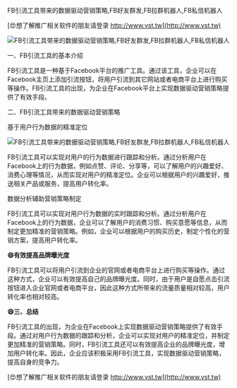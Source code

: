 FB引流工具带来的数据驱动营销策略,FB好友群发,FB拉群机器人,FB私信机器人

[😍想了解推广相关软件的朋友请登录 http://www.vst.tw](http://www.vst.tw)

 <center><img src="https://vst.tw/MP4/tuiguang/png/6.png" alt="FB引流工具带来的数据驱动营销策略,FB好友群发,FB拉群机器人,FB私信机器人"></center>

一、FB引流工具的基本介绍

FB引流工具是一种基于Facebook平台的推广工具。通过该工具，企业可以在Facebook主页上添加引流按钮，将用户引流到其它网站或者电商平台上进行购买等操作。FB引流工具的出现，为企业在Facebook平台上实现数据驱动营销策略提供了有效手段。

二、FB引流工具带来的数据驱动营销策略

基于用户行为数据的精准定位

 <center><img src="https://vst.tw/MP4/tuiguang/png/6.png" alt="FB引流工具带来的数据驱动营销策略,FB好友群发,FB拉群机器人,FB私信机器人"></center>

FB引流工具可以实现对用户的行为数据进行跟踪和分析。通过分析用户在Facebook上的行为数据，例如点赞、评论、分享等，可以了解用户的兴趣爱好、消费心理等情况，从而实现对用户的精准定位。企业可以根据用户的兴趣爱好，推送相关产品或服务，提高用户转化率。

数据分析辅助营销策略制定

FB引流工具可以实现对用户行为数据的实时跟踪和分析。通过分析用户在Facebook上的行为数据，企业可以了解用户的消费习惯、购买意愿等信息，从而制定更加精准的营销策略。例如，企业可以根据用户的购买历史，制定个性化的营销方案，提高用户转化率。

**😄有效提高品牌曝光度**

FB引流工具可以将用户引流到企业的官网或者电商平台上进行购买等操作。通过这种方式，企业可以有效提高自己的品牌曝光度。同时，由于用户是自愿点击引流按钮进入企业官网或者电商平台，因此这种方式所带来的流量质量相对较高，用户转化率也相对较高。

**😄三、总结**

FB引流工具的出现，为企业在Facebook上实现数据驱动营销策略提供了有效手段。通过对用户行为数据的跟踪和分析，企业可以实现对用户的精准定位，并制定更加精准的营销策略。同时，FB引流工具还可以有效提高企业的品牌曝光度，增加用户转化率。因此，企业应该积极采用FB引流工具，实现数据驱动营销策略，提高自身的竞争力。

[😍想了解推广相关软件的朋友请登录 http://www.vst.tw](http://www.vst.tw)



